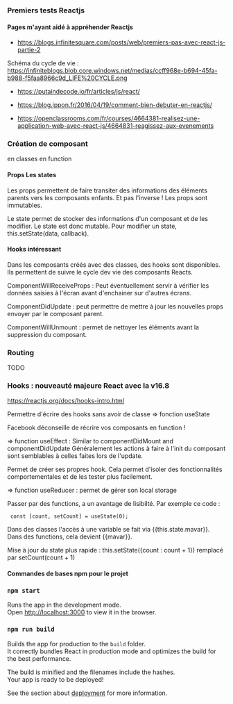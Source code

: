 ### Premiers tests Reactjs


#### Pages m'ayant aidé à appréhender Reactjs

- https://blogs.infinitesquare.com/posts/web/premiers-pas-avec-react-js-partie-2

Schéma du cycle de vie : https://infiniteblogs.blob.core.windows.net/medias/ccff968e-b694-45fa-b988-f5faa8966c9d_LIFE%20CYCLE.png

- https://putaindecode.io/fr/articles/js/react/

- https://blog.ippon.fr/2016/04/19/comment-bien-debuter-en-reactjs/

- https://openclassrooms.com/fr/courses/4664381-realisez-une-application-web-avec-react-js/4664831-reagissez-aux-evenements

### Création de composant 
en classes
en function

#### Props Les states

Les props permettent de faire transiter des informations des éléments parents vers les composants enfants.
Et pas l'inverse !  Les props sont immutables.

Le state permet de stocker des informations d'un composant et de les modifier. Le state est donc mutable. Pour modifier un state, this.setState(data, callback).


#### Hooks intéressant 
Dans les composants créés avec des classes, des hooks sont disponibles. Ils permettent de suivre le cycle dev vie des composants Reacts.

ComponentWillReceiveProps : Peut éventuellement servir à vérifier les données saisies à l'écran avant d'enchainer sur d'autres écrans.

ComponentDidUpdate : peut permettre de mettre à jour les nouvelles props envoyer par le composant parent.

ComponentWillUnmount : permet de nettoyer les éléments avant la suppression du composant.

### Routing
TODO 

### Hooks : nouveauté majeure React avec la v16.8
https://reactjs.org/docs/hooks-intro.html

Permettre d'écrire des hooks sans avoir de classe
 => fonction useState

Facebook déconseille de récrire vos composants en function !

 => function useEffect : Similar to componentDidMount and componentDidUpdate 
 Généralement les actions à faire à l'init du composant sont semblables à celles faites lors de l'update.  

 Permet de créer ses propres hook. Cela permet d'isoler des fonctionnalités comportementales et de les tester plus facilement.

 => function useReducer : permet de gérer son local storage

 Passer par des functions, a un avantage de lisibilté. 
 Par exemple ce code :
```
 const [count, setCount] = useState(0);
```

 Dans des classes l'accès à une variable se fait via {{this.state.mavar}}. Dans des functions, cela devient {{mavar}}.

Mise à jour du state plus rapide : this.setState({count : count + 1}) remplacé par setCount(count + 1)




#### Commandes de bases npm pour le projet

### `npm start`

Runs the app in the development mode.<br>
Open [http://localhost:3000](http://localhost:3000) to view it in the browser.

### `npm run build`

Builds the app for production to the `build` folder.<br>
It correctly bundles React in production mode and optimizes the build for the best performance.

The build is minified and the filenames include the hashes.<br>
Your app is ready to be deployed!

See the section about [deployment](https://facebook.github.io/create-react-app/docs/deployment) for more information.

